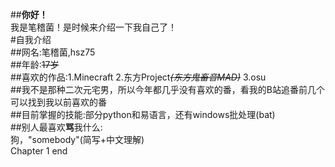 ##**你好！**
<br>
我是笔稽菌！是时候来介绍一下我自己了！
<br>
#自我介绍
<br>
##网名:笔稽菌,hsz75
<br>
##年龄:<del>17岁</del>
<br>
##喜欢的作品:1.Minecraft
2.东方Project<del>*(东方鬼畜音MAD)*</del>
3.osu
<br>
##我不是那种二次元宅男，所以今年都几乎没有喜欢的番，看我的B站追番前几个可以找到我以前喜欢的番
<br>
##目前掌握的技能:部分python和易语言，还有windows批处理(bat)
<br>
##别人最喜欢**骂**我什么:
<br>
狗，"somebody"(简写+中文理解)
<br>
Chapter 1 end